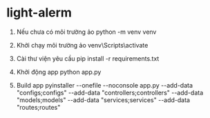 # light-alerm

1. Nếu chưa có môi trường ảo
python -m venv venv

2. Khởi chạy môi trường ảo
venv\Scripts\activate

3. Cài thư viện yêu cầu
pip install -r requirements.txt

4. Khởi động app
python app.py

5. Build app
pyinstaller --onefile --noconsole app.py --add-data "configs;configs" --add-data "controllers;controllers" --add-data "models;models" --add-data "services;services" --add-data "routes;routes"
